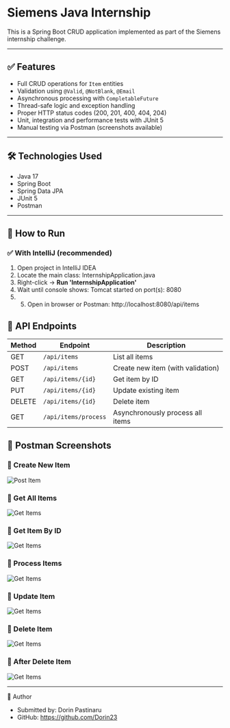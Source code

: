 # Siemens Java Internship

This is a Spring Boot CRUD application implemented as part of the Siemens internship challenge.  

---

## ✅ Features

- Full CRUD operations for `Item` entities
- Validation using `@Valid`, `@NotBlank`, `@Email`
- Asynchronous processing with `CompletableFuture`
- Thread-safe logic and exception handling
- Proper HTTP status codes (200, 201, 400, 404, 204)
- Unit, integration and performance tests with JUnit 5
- Manual testing via Postman (screenshots available)

---

## 🛠 Technologies Used

- Java 17
- Spring Boot
- Spring Data JPA
- JUnit 5
- Postman

---

## 🚀 How to Run

### ✅ With IntelliJ (recommended)

1. Open project in IntelliJ IDEA
2. Locate the main class: InternshipApplication.java
3. Right-click → **Run 'InternshipApplication'**
4. Wait until console shows: Tomcat started on port(s): 8080
5. 5. Open in browser or Postman: http://localhost:8080/api/items

## 🔗 API Endpoints

| Method | Endpoint             | Description                       |
| ------ | -------------------- | --------------------------------- |
| GET    | `/api/items`         | List all items                    |
| POST   | `/api/items`         | Create new item (with validation) |
| GET    | `/api/items/{id}`    | Get item by ID                    |
| PUT    | `/api/items/{id}`    | Update existing item              |
| DELETE | `/api/items/{id}`    | Delete item                       |
| GET    | `/api/items/process` | Asynchronously process all items  |


## 📸 Postman Screenshots

### 🔹 Create New Item
![Post Item](Siemens/Screnshoots/post.png)

### 🔹 Get All Items
![Get Items](Siemens/Screnshoots/get.png)

### 🔹 Get Item By ID
![Get Items](Siemens/Screnshoots/GetId.png)

### 🔹 Process Items
![Get Items](Siemens/Screnshoots/process.png)

### 🔹 Update Item
![Get Items](Siemens/Screnshoots/put.png)

### 🔹 Delete Item
![Get Items](Siemens/Screnshoots/delete.png)

### 🔹 After Delete Item
![Get Items](Siemens/Screnshoots/After_delete.png)

---

👤 Author
- Submitted by: Dorin Pastinaru
- GitHub: https://github.com/Dorin23

